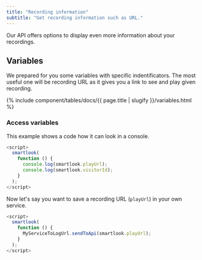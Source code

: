 ```yaml
---
title: "Recording information"
subtitle: "Get recording information such as URL."
---
```


Our API offers options to display even more information about your recordings.

## Variables

 We prepared for you some variables with specific indentificators. The most useful one will be recording URL as it gives you a link to see and play given recording.

{% include component/tables/docs/{{ page.title | slugify }}/variables.html %}

### Access variables

This example shows a code how it can look in a console.

```js
<script>
  smartlook(
    function () {
      console.log(smartlook.playUrl);
      console.log(smartlook.visitorId);
    }
  );
</script>
```

Now let's say you want to save a recording URL (`playUrl`) in your own service.

```js
<script>
  smartlook(
    function () {
      MyServiceToLogUrl.sendToApi(smartlook.playUrl);
    }
  );
</script>
```
